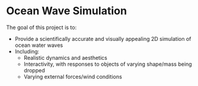 # Ocean Wave Simulation

The goal of this project is to:
  - Provide a scientifically accurate and visually appealing 2D simulation of ocean water waves
  - Including:
    - Realistic dynamics and aesthetics
    - Interactivity, with responses to objects of varying shape/mass being dropped
    - Varying external forces/wind conditions
